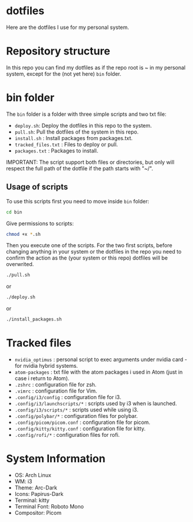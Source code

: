 # dotfiles

Here are the dotfiles I use for my personal system.

# Repository structure

In this repo you can find my dotfiles as if the repo root is ~ in my personal system, except for the (not yet here) `bin` folder.

# bin folder

The `bin` folder is a folder with three simple scripts and two txt file:

- `deploy.sh`: Deploy the dotfiles in this repo to the system.
- `pull.sh`: Pull the dotfiles of the system in this repo.
- `install.sh` : Install packages from packages.txt.
- `tracked_files.txt` : Files to deploy or pull.
- `packages.txt` : Packages to install.

IMPORTANT: The script support both files or directories, but only will respect the full path of the dotfile if the path starts with "~/".

## Usage of scripts

To use this scripts first you need to move inside `bin` folder:

```sh
cd bin
```

Give permissions to scripts:

```sh
chmod +x *.sh
```

Then you execute one of the scripts. For the two first scripts, before changing anything in your system or the dotfiles in the repo you need to confirm the action as the (your system or this repo) dotfiles will be overwrited.

```sh
./pull.sh
```

or

```sh
./deploy.sh
```

or

```sh
./install_packages.sh
```

# Tracked files

- `nvidia_optimus` : personal script to exec arguments under nvidia card - for nvidia hybrid systems.
- `atom-packages` : txt file with the atom packages i used in Atom (just in case i return to Atom).
- `.zshrc` : configuration file for zsh.
- `.vimrc` : configuration file for Vim.
- `.config/i3/config` : configuration file for i3.
- `.config/i3/launchscripts/*` : scripts used by i3 when is launched.
- `.config/i3/scripts/*` : scripts used while using i3.
- `.config/polybar/*` : configuration files for polybar.
- `.config/picom/picom.conf` : configuration file for picom.
- `.config/kitty/kitty.conf` : configuration file for kitty.
- `.config/rofi/*` : configuration files for rofi.

# System Information

- OS: Arch Linux
- WM: i3
- Theme: Arc-Dark
- Icons: Papirus-Dark
- Terminal: kitty
- Terminal Font: Roboto Mono
- Compositor: Picom


